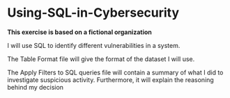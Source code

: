 # Using-SQL-in-Cybersecurity
**This exercise is based on a fictional organization**

I will use SQL to identify different vulnerabilities in a system. 

The Table Format file will give the format of the dataset I will use. 

The Apply Filters to SQL queries file will contain a summary of what I did to investigate suspicious activity. Furthermore, it will explain the reasoning behind my decision
